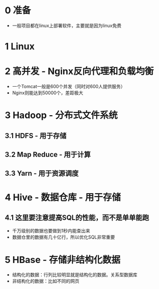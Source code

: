 # 0 准备

- 一般项目都在linux上部署软件，主要就是因为linux免费

# 1 Linux

# 2 高并发 - Nginx反向代理和负载均衡

- 一个Tomcat一般是600个并发（同时对600人提供服务）
- Nginx则能达到50000个，差距极大

# 3 Hadoop - 分布式文件系统

## 3.1 HDFS - 用于存储

## 3.2 Map Reduce - 用于计算

## 3.3 Yarn - 用于资源调度

# 4 Hive - 数据仓库 - 用于存储

## 4.1 这里要注意提高SQL的性能，而不是单单能跑

- 千万级别的数据也要做到1秒内能查出来
- 数据仓里的数据有几十亿行，所以优化SQL非常重要

# 5 HBase - 存储非结构化数据

- 结构化的数据：行列比较明显就是结构化的数据。关系型数据库
- 非结构化的数据：比如不同的网页
